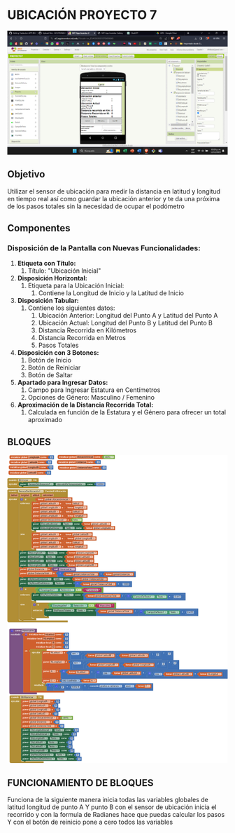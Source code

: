 # UBICACIÓN PROYECTO 7

![Una captura de pantalla de una computadora Descripción generada automáticamente](media/721552ad270942d2536a5b61e6755ff6.png)

## Objetivo

Utilizar el sensor de ubicación para medir la distancia en latitud y longitud en tiempo real así como guardar la ubicación anterior y te da una próxima de los pasos totales sin la necesidad de ocupar el podómetro

## Componentes

### Disposición de la Pantalla con Nuevas Funcionalidades:

1.  **Etiqueta con Título:**
    1.  Título: "Ubicación Inicial"
2.  **Disposición Horizontal:**
    1.  Etiqueta para la Ubicación Inicial:
        1.  Contiene la Longitud de Inicio y la Latitud de Inicio
3.  **Disposición Tabular:**
    1.  Contiene los siguientes datos:
        1.  Ubicación Anterior: Longitud del Punto A y Latitud del Punto A
        2.  Ubicación Actual: Longitud del Punto B y Latitud del Punto B
        3.  Distancia Recorrida en Kilómetros
        4.  Distancia Recorrida en Metros
        5.  Pasos Totales
4.  **Disposición con 3 Botones:**
    1.  Botón de Inicio
    2.  Botón de Reiniciar
    3.  Botón de Saltar
5.  **Apartado para Ingresar Datos:**
    1.  Campo para Ingresar Estatura en Centímetros
    2.  Opciones de Género: Masculino / Femenino
6.  **Aproximación de la Distancia Recorrida Total:**
    1.  Calculada en función de la Estatura y el Género para ofrecer un total aproximado

## BLOQUES

![Escala de tiempo Descripción generada automáticamente](media/c0de78e7eba15a860f1014699601a404.png)

## FUNCIONAMIENTO DE BLOQUES

Funciona de la siguiente manera inicia todas las variables globales de latitud longitud de punto A Y punto B con el sensor de ubicación inicia el recorrido y con la formula de Radianes hace que puedas calcular los pasos Y con el botón de reinicio pone a cero todos las variables
